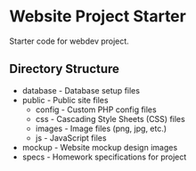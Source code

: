 # Website Project Starter
Starter code for webdev project.

## Directory Structure
* database - Database setup files 
* public - Public site files
  * config - Custom PHP config files
  * css - Cascading Style Sheets (CSS) files
  * images - Image files (png, jpg, etc.)
  * js - JavaScript files
* mockup - Website mockup design images
* specs - Homework specifications for project
